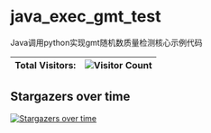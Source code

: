 # java_exec_gmt_test
Java调用python实现gmt随机数质量检测核心示例代码

|   Total Visitors:   |   ![Visitor Count](https://profile-counter.glitch.me/Yohann0617/count.svg)   |
| ---- | ---- |

## Stargazers over time

[![Stargazers over time](https://starchart.cc/Yohann0617/Java_exec_gmt_test.svg)](https://starchart.cc/Yohann0617/Java_exec_gmt_test)
